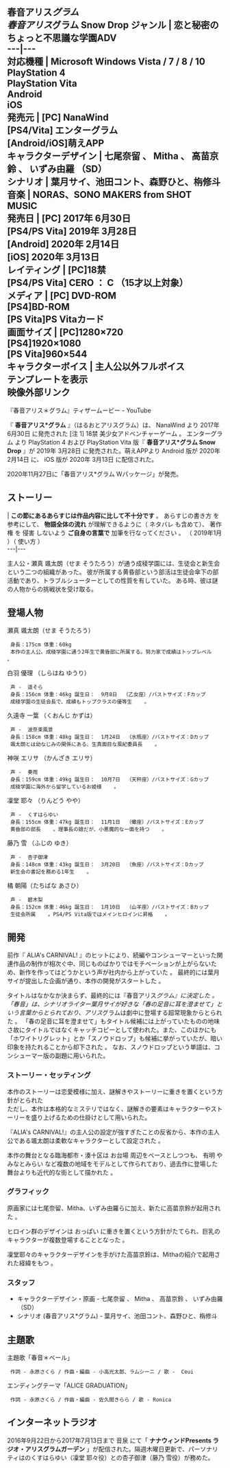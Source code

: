 春音アリス*グラム  
春音アリス*グラム Snow Drop  ジャンル  |  恋と秘密のちょっと不思議な学園ADV   
---|---  
対応機種  |  Microsoft Windows  Vista  /  7  /  8  /  10    
PlayStation 4  
PlayStation Vita  
Android  
iOS  
発売元  |  [PC]  NanaWind    
[PS4/Vita]  エンターグラム  
[Android/iOS]萌えAPP  
キャラクターデザイン  |  七尾奈留  、  Mitha  、  高苗京鈴  、  いずみ由羅  （SD）   
シナリオ  |  葉月サイ、池田コント、森野ひと、栴修斗   
音楽  |  NORAS、SONO MAKERS from SHOT MUSIC   
発売日  |  [PC]  2017年  6月30日    
[PS4/PS Vita]  2019年  3月28日  
[Android]  2020年  2月14日  
[iOS]  2020年  3月13日  
レイティング  |  [PC]18禁   
[PS4/PS Vita]  CERO  ：  **C** （15才以上対象）  
メディア  |  [PC]  DVD-ROM    
[PS4]BD-ROM  
[PS Vita]PS Vitaカード  
画面サイズ  |  [PC]1280×720   
[PS4]1920×1080  
[PS Vita]960×544  
キャラクターボイス  |  主人公以外フルボイス   
テンプレートを表示  
映像外部リンク  
---  
『春音アリス＊グラム』ティザームービー  \-  YouTube  
  
『 **春音アリス*グラム** 』（はるおとアリスグラム）は、  NanaWind  より  2017年  6月30日  に発売された  [注 1]
18禁  美少女アドベンチャーゲーム  。  エンターグラム  より  PlayStation 4  および  PlayStation Vita  版『
**春音アリス*グラム Snow Drop** 』が  2019年  3月28日    に発売された。萌えAPPより  Android  版が
2020年  2月14日  に、  iOS  版が  2020年  3月13日  に配信された。

2020年11月27日に「春音アリス*グラム Wパッケージ」が発売。    

##  ストーリー  

|  **この節にあるあらすじは作品内容に比して不十分です** 。  あらすじの書き方  を参考にして、 **物語全体の流れ** が理解できるように（
ネタバレ  も含めて）、  著作権  を  侵害  しないよう **ご自身の言葉で** 加筆を行なってください  。  （  2019年1月  ）（
使い方  ）  
---|---  
  
主人公・瀬真 颯太朗（せま そうたろう）が通う成稜学園には、生徒会と新生会という二つの組織があった。
彼が所属する黄昏部という部活は生徒会傘下の部活動であり、トラブルシューターとしての性質を有していた。 ある時、彼は謎の人物からの挑戦状を受け取る。

##  登場人物  

瀬真 颯太朗（せま そうたろう）

     身長：175cm 体重：60kg 
     本作の主人公。成稜学園に通う2年生で黄昏部に所属する。努力家で成績はトップレベル    。 
白羽 優理 （しらはね ゆうり）

     声 -  遥そら 
     身長：156cm 体重：46kg 誕生日：  9月8日  （乙女座）/バストサイズ：Fカップ 
     成稜学園の生徒会長で、成績もトップクラスの優等生    。 
久遠寺 一葉 （くおんじ かずは）

     声 -  波奈束風景 
     身長：158cm 体重：48kg 誕生日：  1月24日  （水瓶座）/バストサイズ：Dカップ 
     颯太朗とは幼なじみの関係にある、生真面目な風紀委員長    。 
神咲 エリサ （かんざき エリサ）

     声 -  奏雨 
     身長：159cm 体重：49kg 誕生日：  10月7日  （天秤座）/バストサイズ：Gカップ 
     成稜学園に海外から留学しているお姫様    。 
凜堂 耶々 （りんどう やや）

     声 -  くすはらゆい 
     身長：155cm 体重：47kg 誕生日：  11月1日  （蠍座）/バストサイズ：Eカップ 
     黄昏部の部長    。理事長の娘だが、小悪魔的な一面を持つ    。 
藤乃 雪 （ふじの ゆき）

     声 -  杏子御津 
     身長：148cm 体重：43kg 誕生日：  3月20日  （魚座）/バストサイズ：Dカップ 
     新生会の書記を務める1年生    。 
橘 朝陽（たちばな あさひ）

     声 -  碧木梨 
     身長：152cm 体重：46kg 誕生日：  1月10日  （山羊座）/バストサイズ：Bカップ 
     生徒会所属    。PS4/PS Vita版ではメインヒロインに昇格    。 

##  開発  

前作『  ALIA's CARNIVAL!
』のヒットにより、続編やコンシューマーといった関連作品の制作が相次ぐ中、同じものばかりではモチベーションが上がらないため、新作を作ってはどうかという声が社内から上がっていた
  。 最終的には葉月サイが提出した企画が通り、本作の開発がスタートした    。

タイトルはなかなか決まらず、最終的には『春音アリス*グラム』に決定した    。
「春音」は、シナリオライター葉月サイが好きな「春の足音に耳を澄ませて」という言葉からとられており、アリス*グラムは劇中に登場する超常現象からとられた
  。
「春の足音に耳を澄ませて」もタイトル候補には上がっていたものの地味さ故にタイトルではなくキャッチコピーとして使われた。また、このほかにも「ホワイトリグレット」とか「スノウドロップ」も候補に挙がっていたが、暗い印象を持たれることから却下された
  。 なお、スノウドロップという単語は、コンシューマー版の副題に用いられた。

###  ストーリー・セッティング  

本作のストーリーは恋愛模様に加え、謎解きやストーリーに重きを置くという方針がとられた  
ただし、本作は本格的なミステリではなく、謎解きの要素はキャラクターやストーリーを盛り上げるための仕掛けとして用いられた。

『ALIA's CARNIVAL!』の主人公の設定が強すぎたことの反省から、本作の主人公である颯太朗は柔軟なキャラクターとして設定された    。

本作の舞台となる臨海都市・湊十区は  お台場  周辺をベースとしつつも、  有明  や  みなとみらい
など複数の地域をモデルとして作られており、過去作に登場した舞台よりも近代的な街として描かれた    。

###  グラフィック  

原画家には七尾奈留、Mitha、いずみ由羅らに加え、新たに高苗京鈴が起用された    。

ヒロイン群のデザインは  おっぱい  に重きを置くという方針がたてられ、巨乳のキャラクターが複数登場することとなった    。

凜堂耶々のキャラクターデザインを手がけた高苗京鈴は、Mithaの紹介で起用された経緯をもつ    。

###  スタッフ  

  * キャラクターデザイン・原画 -  七尾奈留  、  Mitha  、  高苗京鈴  、  いずみ由羅  （SD） 
  * シナリオ (春音アリス*グラム) - 葉月サイ、池田コント、森野ひと、栴修斗 

##  主題歌  

主題歌「春音＊ベール」

     作詞 - 永原さくら / 作曲・編曲 - 小高光太郎、ラムシーニ / 歌 -  Ceui 
エンディングテーマ「ALICE GRADUATION」

     作詞 - 永原さくら / 作曲・編曲 - 佐久間きらら / 歌 - Ronica 

##  インターネットラジオ  

2016年9月22日から2017年7月13日まで  音泉  にて「 **ナナウィンドPresents ラジオ・アリスグラムガーデン**
」が配信された。隔週木曜日更新で、パーソナリティはのくすはらゆい（凜堂 耶々役）との杏子御津（藤乃 雪役）が務めた。

